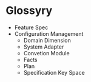 # Glossyry

* Feature Spec
* Configuration Management
  * Domain Dimension
  * System Adapter
  * Convetion Module
  * Facts
  * Plan
  * Specification Key Space
